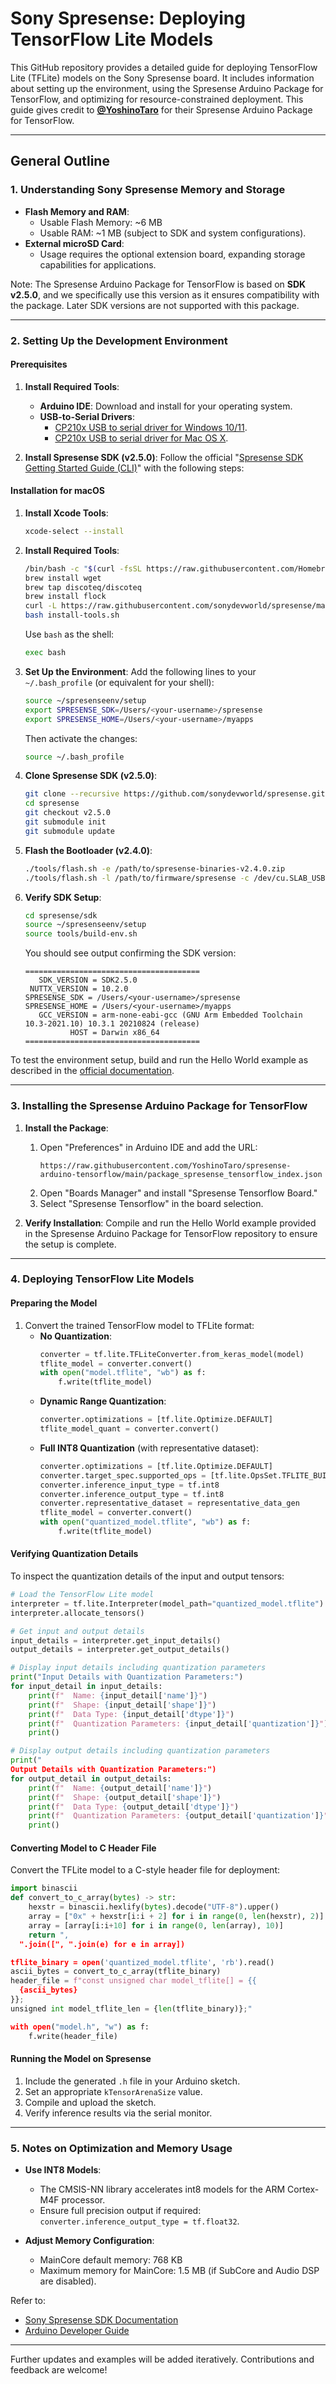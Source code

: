 
# Sony Spresense: Deploying TensorFlow Lite Models

This GitHub repository provides a detailed guide for deploying TensorFlow Lite (TFLite) models on the Sony Spresense board. It includes information about setting up the environment, using the Spresense Arduino Package for TensorFlow, and optimizing for resource-constrained deployment. This guide gives credit to **[@YoshinoTaro](https://github.com/YoshinoTaro)** for their Spresense Arduino Package for TensorFlow.

---

## General Outline

### 1. Understanding Sony Spresense Memory and Storage
- **Flash Memory and RAM**:
  - Usable Flash Memory: ~6 MB
  - Usable RAM: ~1 MB (subject to SDK and system configurations).
- **External microSD Card**:
  - Usage requires the optional extension board, expanding storage capabilities for applications.

Note: The Spresense Arduino Package for TensorFlow is based on **SDK v2.5.0**, and we specifically use this version as it ensures compatibility with the package. Later SDK versions are not supported with this package.

---

### 2. Setting Up the Development Environment

#### Prerequisites
1. **Install Required Tools**:
   - **Arduino IDE**: Download and install for your operating system.
   - **USB-to-Serial Drivers**:
     - [CP210x USB to serial driver for Windows 10/11](https://www.silabs.com/developers/usb-to-uart-bridge-vcp-drivers).
     - [CP210x USB to serial driver for Mac OS X](https://www.silabs.com/developers/usb-to-uart-bridge-vcp-drivers).

2. **Install Spresense SDK (v2.5.0)**:
   Follow the official "[Spresense SDK Getting Started Guide (CLI)](https://developer.sony.com/spresense/development-guides/sdk_set_up_en.html)" with the following steps:

#### Installation for macOS
1. **Install Xcode Tools**:
   ```bash
   xcode-select --install
   ```

2. **Install Required Tools**:
   ```bash
   /bin/bash -c "$(curl -fsSL https://raw.githubusercontent.com/Homebrew/install/master/install.sh)"
   brew install wget
   brew tap discoteq/discoteq
   brew install flock
   curl -L https://raw.githubusercontent.com/sonydevworld/spresense/master/install-tools.sh > install-tools.sh
   bash install-tools.sh
   ```
   Use `bash` as the shell:
   ```bash
   exec bash
   ```

3. **Set Up the Environment**:
   Add the following lines to your `~/.bash_profile` (or equivalent for your shell):
   ```bash
   source ~/spresenseenv/setup
   export SPRESENSE_SDK=/Users/<your-username>/spresense
   export SPRESENSE_HOME=/Users/<your-username>/myapps
   ```
   Then activate the changes:
   ```bash
   source ~/.bash_profile
   ```

4. **Clone Spresense SDK (v2.5.0)**:
   ```bash
   git clone --recursive https://github.com/sonydevworld/spresense.git
   cd spresense
   git checkout v2.5.0
   git submodule init
   git submodule update
   ```

5. **Flash the Bootloader (v2.4.0)**:
   ```bash
   ./tools/flash.sh -e /path/to/spresense-binaries-v2.4.0.zip
   ./tools/flash.sh -l /path/to/firmware/spresense -c /dev/cu.SLAB_USBtoUART
   ```

6. **Verify SDK Setup**:
   ```bash
   cd spresense/sdk
   source ~/spresenseenv/setup
   source tools/build-env.sh
   ```
   You should see output confirming the SDK version:
   ```
   =======================================
      SDK_VERSION = SDK2.5.0
    NUTTX_VERSION = 10.2.0
   SPRESENSE_SDK = /Users/<your-username>/spresense
   SPRESENSE_HOME = /Users/<your-username>/myapps
      GCC_VERSION = arm-none-eabi-gcc (GNU Arm Embedded Toolchain 10.3-2021.10) 10.3.1 20210824 (release)
             HOST = Darwin x86_64
   =======================================
   ```

To test the environment setup, build and run the Hello World example as described in the [official documentation](https://developer.sony.com/spresense/development-guides/sdk_set_up_en.html#_example_application_of_hello_world).

---

### 3. Installing the Spresense Arduino Package for TensorFlow

1. **Install the Package**:
   1. Open "Preferences" in Arduino IDE and add the URL:
      ```
      https://raw.githubusercontent.com/YoshinoTaro/spresense-arduino-tensorflow/main/package_spresense_tensorflow_index.json
      ```
   2. Open "Boards Manager" and install "Spresense Tensorflow Board."
   3. Select "Spresense Tensorflow" in the board selection.

2. **Verify Installation**:
   Compile and run the Hello World example provided in the Spresense Arduino Package for TensorFlow repository to ensure the setup is complete.

---

### 4. Deploying TensorFlow Lite Models

#### Preparing the Model
1. Convert the trained TensorFlow model to TFLite format:
   - **No Quantization**:
     ```python
     converter = tf.lite.TFLiteConverter.from_keras_model(model)
     tflite_model = converter.convert()
     with open("model.tflite", "wb") as f:
         f.write(tflite_model)
     ```
   - **Dynamic Range Quantization**:
     ```python
     converter.optimizations = [tf.lite.Optimize.DEFAULT]
     tflite_model_quant = converter.convert()
     ```
   - **Full INT8 Quantization** (with representative dataset):
     ```python
     converter.optimizations = [tf.lite.Optimize.DEFAULT]
     converter.target_spec.supported_ops = [tf.lite.OpsSet.TFLITE_BUILTINS_INT8]
     converter.inference_input_type = tf.int8
     converter.inference_output_type = tf.int8
     converter.representative_dataset = representative_data_gen
     tflite_model = converter.convert()
     with open("quantized_model.tflite", "wb") as f:
         f.write(tflite_model)
     ```

#### Verifying Quantization Details
To inspect the quantization details of the input and output tensors:
```python
# Load the TensorFlow Lite model
interpreter = tf.lite.Interpreter(model_path="quantized_model.tflite")
interpreter.allocate_tensors()

# Get input and output details
input_details = interpreter.get_input_details()
output_details = interpreter.get_output_details()

# Display input details including quantization parameters
print("Input Details with Quantization Parameters:")
for input_detail in input_details:
    print(f"  Name: {input_detail['name']}")
    print(f"  Shape: {input_detail['shape']}")
    print(f"  Data Type: {input_detail['dtype']}")
    print(f"  Quantization Parameters: {input_detail['quantization']}")
    print()

# Display output details including quantization parameters
print("
Output Details with Quantization Parameters:")
for output_detail in output_details:
    print(f"  Name: {output_detail['name']}")
    print(f"  Shape: {output_detail['shape']}")
    print(f"  Data Type: {output_detail['dtype']}")
    print(f"  Quantization Parameters: {output_detail['quantization']}")
    print()
```

#### Converting Model to C Header File
Convert the TFLite model to a C-style header file for deployment:
```python
import binascii
def convert_to_c_array(bytes) -> str:
    hexstr = binascii.hexlify(bytes).decode("UTF-8").upper()
    array = ["0x" + hexstr[i:i + 2] for i in range(0, len(hexstr), 2)]
    array = [array[i:i+10] for i in range(0, len(array), 10)]
    return ",
  ".join([", ".join(e) for e in array])

tflite_binary = open('quantized_model.tflite', 'rb').read()
ascii_bytes = convert_to_c_array(tflite_binary)
header_file = f"const unsigned char model_tflite[] = {{
  {ascii_bytes}
}};
unsigned int model_tflite_len = {len(tflite_binary)};"

with open("model.h", "w") as f:
    f.write(header_file)
```

#### Running the Model on Spresense
1. Include the generated `.h` file in your Arduino sketch.
2. Set an appropriate `kTensorArenaSize` value.
3. Compile and upload the sketch.
4. Verify inference results via the serial monitor.

---

### 5. Notes on Optimization and Memory Usage

- **Use INT8 Models**:
  - The CMSIS-NN library accelerates int8 models for the ARM Cortex-M4F processor.
  - Ensure full precision output if required: `converter.inference_output_type = tf.float32`.

- **Adjust Memory Configuration**:
  - MainCore default memory: 768 KB
  - Maximum memory for MainCore: 1.5 MB (if SubCore and Audio DSP are disabled).

Refer to:
- [Sony Spresense SDK Documentation](https://developer.sony.com/spresense/development-guides)
- [Arduino Developer Guide](https://developer.sony.com/spresense/development-guides/arduino_developer_guide_en.html)

---

Further updates and examples will be added iteratively. Contributions and feedback are welcome!
